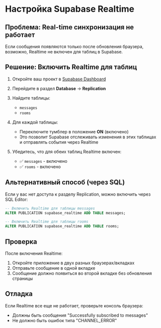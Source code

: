 # Настройка Supabase Realtime

## Проблема: Real-time синхронизация не работает

Если сообщения появляются только после обновления браузера, возможно, Realtime не включен для таблиц в Supabase.

## Решение: Включить Realtime для таблиц

1. Откройте ваш проект в [Supabase Dashboard](https://supabase.com/dashboard)

2. Перейдите в раздел **Database** → **Replication**

3. Найдите таблицы:
   - `messages`
   - `rooms`

4. Для каждой таблицы:
   - Переключите тумблер в положение **ON** (включено)
   - Это позволит Supabase отслеживать изменения в этих таблицах и отправлять события через Realtime

5. Убедитесь, что для обеих таблиц Realtime включен:
   - ✅ `messages` - включено
   - ✅ `rooms` - включено

## Альтернативный способ (через SQL)

Если у вас нет доступа к разделу Replication, можно включить через SQL Editor:

```sql
-- Включить Realtime для таблицы messages
ALTER PUBLICATION supabase_realtime ADD TABLE messages;

-- Включить Realtime для таблицы rooms
ALTER PUBLICATION supabase_realtime ADD TABLE rooms;
```

## Проверка

После включения Realtime:
1. Откройте приложение в двух разных браузерах/вкладках
2. Отправьте сообщение в одной вкладке
3. Сообщение должно появиться во второй вкладке без обновления страницы

## Отладка

Если Realtime все еще не работает, проверьте консоль браузера:
- Должны быть сообщения "Successfully subscribed to messages"
- Не должно быть ошибок типа "CHANNEL_ERROR"


